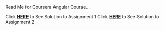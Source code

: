 Read Me for Coursera Angular Course...

Click  [**HERE**](https://auwalms.github.io/coursera-angular/mod1-solution/) to See Solution to Assignment 1
Click  [**HERE**](https://auwalms.github.io/coursera-angular/mod2-solution/) to See Solution to Assignment 2
<!-- Click  [**HERE**](https://auwalms.github.io/coursera-angular/mod3-solution/) to See Solution to Assignment 3 -->
<!-- Click  [**HERE**](https://auwalms.github.io/coursera-angular/mod4-solution/) to See Solution to Assignment 4 -->
<!-- Click  [**HERE**](https://auwalms.github.io/coursera-angular/mod5-solution/) to See Solution to Assignment 5 -->
